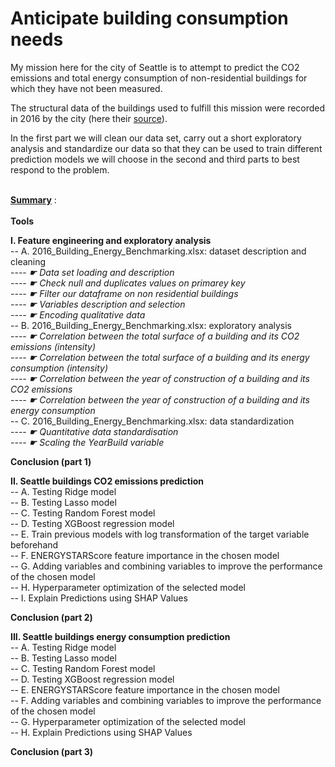 # Anticipate building consumption needs

My mission here for the city of Seattle is to attempt to predict the CO2 emissions and total energy consumption of non-residential buildings for which they have not been measured.

The structural data of the buildings used to fulfill this mission were recorded in 2016 by the city (here their [source](https://data.seattle.gov/dataset/2016-Building-Energy-Benchmarking/2bpz-gwpy)).

In the first part we will clean our data set, carry out a short exploratory analysis and standardize our data so that they can be used to train different prediction models we will choose in the second and third parts to best respond to the problem.<br><br>

<u><strong>Summary</strong></u> :<br>
<br>
<strong>Tools</strong><br>
 
<strong>I. Feature engineering and exploratory analysis</strong><br>
     -- A. 2016_Building_Energy_Benchmarking.xlsx: dataset description and cleaning<br>
     ---- <i>☛ Data set loading and description<br>
     ---- ☛ Check null and duplicates values on primarey key<br>
     ---- ☛ Filter our dataframe on non residential buildings<br>
     ---- ☛ Variables description and selection<br>
     ---- ☛ Encoding qualitative data<br></i>
     -- B. 2016_Building_Energy_Benchmarking.xlsx: exploratory analysis<br>
     ---- <i>☛ Correlation between the total surface of a building and its CO2 emissions (intensity)<br>
     ---- ☛ Correlation between the total surface of a building and its energy consumption (intensity)<br>
     ---- ☛ Correlation between the year of construction of a building and its CO2 emissions<br>
     ---- ☛ Correlation between the year of construction of a building and its energy consumption<br></i>
     -- C. 2016_Building_Energy_Benchmarking.xlsx: data standardization<br>
     ---- <i>☛ Quantitative data standardisation<br>
     ---- ☛ Scaling the YearBuild variable<br></i>

<strong>Conclusion (part 1)</strong>

<strong>II. Seattle buildings CO2 emissions prediction</strong><br>
     -- A. Testing Ridge model<br>
     -- B. Testing Lasso model<br>
     -- C. Testing Random Forest model<br>
     -- D. Testing XGBoost regression model<br>
     -- E. Train previous models with log transformation of the target variable beforehand<br>
     -- F. ENERGYSTARScore feature importance in the chosen model<br>
     -- G. Adding variables and combining variables to improve the performance of the chosen model<br>
     -- H. Hyperparameter optimization of the selected model<br>
     -- I. Explain Predictions using SHAP Values<br>


<strong>Conclusion (part 2)</strong>

<strong>III. Seattle buildings energy consumption prediction</strong><br>
     -- A. Testing Ridge model<br>
     -- B. Testing Lasso model<br>
     -- C. Testing Random Forest model<br>
     -- D. Testing XGBoost regression model<br>
     -- E. ENERGYSTARScore feature importance in the chosen model<br>
     -- F. Adding variables and combining variables to improve the performance of the chosen model<br>
     -- G. Hyperparameter optimization of the selected model<br>
     -- H. Explain Predictions using SHAP Values<br>


<strong>Conclusion (part 3)</strong>

